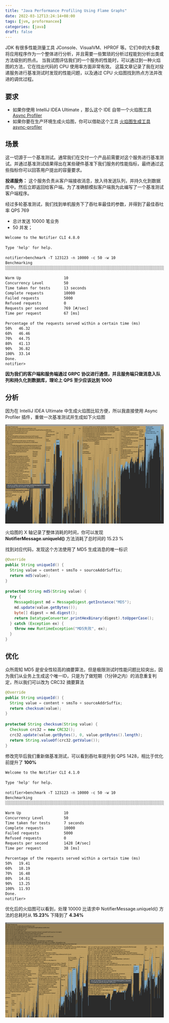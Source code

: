 ```yaml
---
title: "Java Performance Profiling Using Flame Graphs"
date: 2022-03-12T13:24:14+08:00
tags: [jvm, proformancee]
categories: [java]
draft: false
---
```


JDK 有很多性能测量工具 JConsole、VisualVM、HPROF 等。它们中的大多数将应用程序作为一个整体进行分析，并且需要一些繁琐的分析过程能到分析出类或方法级别的热点。
当我试图评估我们的一个服务的性能时，可以通过到一种火焰图的方法，它在找出代码的 CPU 使用率方面非常有效。
这篇文章记录了我在对投递服务进行基准测试时发现的性能问题，以及通过 CPU 火焰图找到热点方法并改进的调优过程。

## 要求

* 如果你使用 IntelliJ IDEA Ultimate ，那么这个 IDE 自带一个火焰图工具 [Async Profiler](https://www.jetbrains.com/help/idea/async-profiler.html)
* 如果你要在生产环境生成火焰图，你可以借助这个工具 [火焰图生成工具 async-profiler](https://github.com/jvm-profiling-tools/async-profiler)

## 场景

这一切源于一个基准测试。通常我们在交付一个产品前需要对这个服务进行基准测试。并通过基准测试结果得出在某些硬件基准下我们服务的性能指标，最终通过这些指标你可以回答用户提出的容量要求。

**投递服务：** 这个服务负责从客户端接收消息，放入待发送队列，并持久化到数据库中。然后立即返回给客户端。为了准确额模拟客户端我为此编写了一个基准测试客户端程序。

经过多轮基准测试，我们找到单机服务下了吞吐率最佳的参数，并得到了最佳吞吐率 QPS 769

* 总计发送 10000 笔业务
* 50 并发；

```shell
Welcome to the Notifier CLI 4.8.0

Type 'help' for help.

notifier>benchmark -T 123123 -n 10000 -c 50 -w 10
Benchmarking ░░░░░░░░░░░░░░░░░░░░░░░░░░░░░░░░░░░░░░░░░░░░░░░░░░░░░░░░░░░░░░░░░░░░░░░░░░░░░░░░░░░░░░░░░░░░░░░░░░░░░░░░░░░░░░░░░░░░░░░░░░░░░░░░░░░░░░░░░░░░░░░░░░░░░░░░░░░░░░░░░░░

Warm Up                   10
Concurrency Level         50
Time taken for tests      13 seconds
Complete requests         10000
Failed requests           5000
Refused requests          0
Requests per second       769 [#/sec]
Time per request          67 [ms]

Percentage of the requests served within a certain time (ms)
50%   46.32
60%   46.46
70%   44.75
80%   41.13
90%   36.82
100%  33.14
Done.
notifier>
```

**因为我们的客户端和服务端通过 GRPC 协议进行通信，并且服务端只做消息入队列和持久化到数据库，理论上 QPS 至少应该达到 1000**

## 分析

因为在 IntelliJ IDEA Ultimate 中生成火焰图比较方便，所以我直接使用 Async Profiler 插件，重做一次基准测试并生成如下火焰图

![notifier-cpu-flame-before](/images/posts/java/java-performance-profiling-using-flame-graphs/notifier-cpu-flame-before.png)

火焰图的 X 轴记录了整体消耗的时间，你可以发现 **NotifierMessage.uniqueId()** 方法消耗了总时间的 15.23 %

找到对应代码，发现这个方法使用了 MD5 生成消息的唯一标识

```java
@Override
public String uniqueId() {
  String value = content + smsTo + sourceAddrSuffix;
  return md5(value);
}

protected String md5(String value) {
  try {
    MessageDigest md = MessageDigest.getInstance("MD5");
    md.update(value.getBytes());
    byte[] digest = md.digest();
    return DatatypeConverter.printHexBinary(digest).toUpperCase();
  } catch (Exception ex) {
    throw new RuntimeException("MD5失败", ex);
  }
}
```

## 优化

众所周知 MD5 是安全性较高的摘要算法，但是极限测试时性能问题比较突出，因为我们从业务上生成这个唯一ID，只是为了做短期（1分钟之内）的消息重复判定，所以我们可以改为 CRC32 摘要算法

```java
@Override
public String uniqueId() {
  String value = content + smsTo + sourceAddrSuffix;
  return checksum(value);
}

protected String checksum(String value) {
  Checksum crc32 = new CRC32();
  crc32.update(value.getBytes(), 0, value.getBytes().length);
  return String.valueOf(crc32.getValue());
}
```

修改完毕后我们重新做基准测试，可以看到吞吐率提升到 QPS 1428，相比于优化前提升了 **100%**

```shell
Welcome to the Notifier CLI 4.1.0

Type 'help' for help.

notifier>benchmark -T 123123 -n 10000 -c 50 -w 10
Benchmarking ░░░░░░░░░░░░░░░░░░░░░░░░░░░░░░░░░░░░░░░░░░░░░░░░░░░░░░░░░░░░░░░░░░░░░░░░░░░░░░░░░░░░░░░░░░░░░░░░░░░░░░░░░░░░░░░░░░░░░░░░░░░░░░░░░░░░░░░░░░░░░░░░░░░░░░░░░░░░░░░░░░░░░░░░░░░░░░░░░░░░░░░░░░░░░░░░░░░░░░░░░░░

Warm Up                   10
Concurrency Level         50
Time taken for tests      7 seconds
Complete requests         10000
Failed requests           5000
Refused requests          0
Requests per second       1428 [#/sec]
Time per request          38 [ms]

Percentage of the requests served within a certain time (ms)
50%   19.41
60%   18.19
70%   16.48
80%   14.81
90%   13.25
100%  11.93
Done.
notifier>
```

优化后的火焰图可以看到，处理 10000 比请求中 NotifierMessage.uniqueId() 方法的总耗时从 **15.23%** 下降到了 **4.34%**

![notifier-cpu-flame-after](/images/posts/java/java-performance-profiling-using-flame-graphs/notifier-cpu-flame-after.png)
